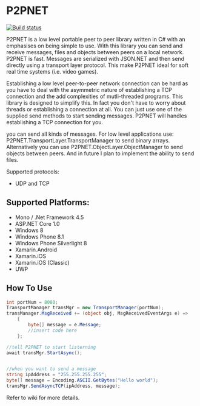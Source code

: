 # P2PNET

[![Build status](https://ci.appveyor.com/api/projects/status/5y5reox45a5fjm5u?svg=true)](https://ci.appveyor.com/project/CrazySquid1/p2pnet)


P2PNET is a low level portable peer to peer library written in C# with an emphasises on being simple to use. With this library you can send and receive messages, files and objects between peers on a local network. P2PNET is fast. Messages are serialized with JSON.NET and then send directly using a transport layer protocol. This make P2PNET ideal for soft real time systems (i.e. video games).

Establishing a low level peer-to-peer network connection can be hard as you have to deal with the asymmetric nature of establishing a TCP connection and the add complexities of mutli-threaded programs. This library is designed to simplify this. In fact you don't have to worry about threads or establishing a connection at all. You can just use one of the supplied send methods to start sending messages. P2PNET will handles establishing a TCP connection for you.

you can send all kinds of messages. For low level applications use: P2PNET.TransportLayer.TransportManager to send binary arrays. Alternatively you can use P2PNET.ObjectLayer.ObjectManager to send objects between peers. And in future I plan to implement the ability to send files.

Supported protocols:
* UDP and TCP


## Supported Platforms:
* Mono / .Net Framework 4.5
* ASP.NET Core 1.0
* Windows 8
* Windows Phone 8.1
* Windows Phone Silverlight 8
* Xamarin.Android
* Xamarin.iOS
* Xamarin.iOS (Classic)
* UWP

## How To Use
```c#
int portNum = 8080;
TransportManager transMgr = new TransportManager(portNum);
transManager.MsgReceived += (object obj, MsgReceivedEventArgs e) =>
    {
        byte[] message = e.Message;
		//insert code here
    };

//tell P2PNET to start listerning
await transMgr.StartAsync();


//when you want to send a message
string ipAddress = "255.255.255.255";
byte[] message = Encoding.ASCII.GetBytes("Hello world");
transMgr.SendAsyncTCP(ipAddress, message);
```

Refer to wiki for more details.